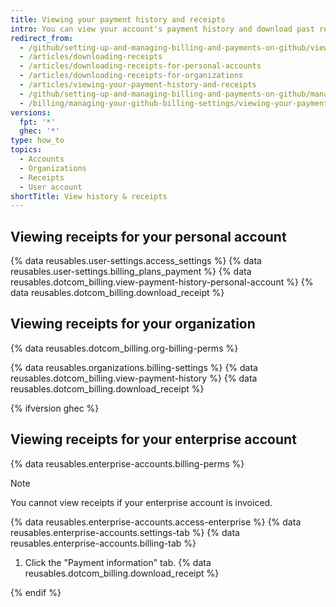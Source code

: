 ```yaml
---
title: Viewing your payment history and receipts
intro: You can view your account's payment history and download past receipts at any time.
redirect_from:
  - /github/setting-up-and-managing-billing-and-payments-on-github/viewing-your-payment-history-and-receipts
  - /articles/downloading-receipts
  - /articles/downloading-receipts-for-personal-accounts
  - /articles/downloading-receipts-for-organizations
  - /articles/viewing-your-payment-history-and-receipts
  - /github/setting-up-and-managing-billing-and-payments-on-github/managing-your-github-billing-settings/viewing-your-payment-history-and-receipts
  - /billing/managing-your-github-billing-settings/viewing-your-payment-history-and-receipts
versions:
  fpt: '*'
  ghec: '*'
type: how_to
topics:
  - Accounts
  - Organizations
  - Receipts
  - User account
shortTitle: View history & receipts
---
```


## Viewing receipts for your personal account

{% data reusables.user-settings.access_settings %}
{% data reusables.user-settings.billing_plans_payment %}
{% data reusables.dotcom_billing.view-payment-history-personal-account %}
{% data reusables.dotcom_billing.download_receipt %}

## Viewing receipts for your organization

{% data reusables.dotcom_billing.org-billing-perms %}

{% data reusables.organizations.billing-settings %}
{% data reusables.dotcom_billing.view-payment-history %}
{% data reusables.dotcom_billing.download_receipt %}

{% ifversion ghec %}

## Viewing receipts for your enterprise account

{% data reusables.enterprise-accounts.billing-perms %}

> [!NOTE]
> You cannot view receipts if your enterprise account is invoiced.

{% data reusables.enterprise-accounts.access-enterprise %}
{% data reusables.enterprise-accounts.settings-tab %}
{% data reusables.enterprise-accounts.billing-tab %}
1. Click the "Payment information" tab.
{% data reusables.dotcom_billing.download_receipt %}

{% endif %}
